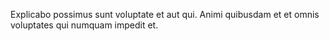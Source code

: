 Explicabo possimus sunt voluptate et aut qui.
Animi quibusdam et et omnis voluptates qui numquam impedit et.